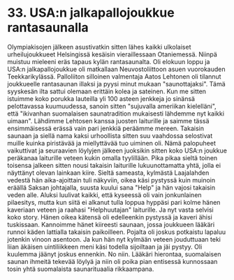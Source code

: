 


    
# 33. USA:n jalkapallojoukkue rantasaunalla

Olympiakisojen jälkeen asustivatkin sitten lähes kaikki ulkolaiset urheilujoukkueet Helsingissä kesäisin 
vieraillessaan Otaniemessä. Niinpä muistuu mieleeni eräs tapaus kylän rantasaunalta. Oli elokuun 
loppu ja USA:n jalkapallojoukkue oli matkallaan Neuvostoliittoon asuen vuorokauden 
Teekkarikylässä. Palloliiton silloinen valmentaja Aatos Lehtonen oli tilannut joukkueelle rantasaunan 
illaksi ja pyysi minut mukaan "saunottajaksi". Tämä syyskesän ilta sattui olemaan erittäin kolea ja 
sateinen. Kun me sitten istuimme koko porukka lauteilla yli 100 asteen jenkkeja jo sinänsä pelottavassa 
kuumuudessa, sanoin sitten "sujuvalla ameriikan kielelläni", että "ikivanhan suomalaisen saunatradition 
mukaisesti lähdemme nyt kaikki uimaan". Lähdimme Lehtosen kanssa juosten laiturille ja saimme 
tässä ensimmäisessä erässä vain pari jenkkiä peräämme mereen. Takaisin saunaan ja siellä nama kaksi 
urhoollista sitten suu vaahdossa selostivat muille kuinka piristävää ja miellyttävää tuo uiminen oli. 
Nämä palopuheet vaikuttivat ja seuraavien löylyjen jälkeen juoksikin sitten koko USA:n joukkue 
peräkanaa laiturille veteen kukin omalla tyylillään. Pika pikaa sieltä toinen toisensa jalkeen sitten nousi 
takaisin laiturille lukuunottamatta yhtä, jolla ei näyttänyt olevan lainkaan kiire. Sieltä sameasta, 
kylmästä Laajalahden vedestä hän aika-ajoittain tuli näkyviin, oikea käsi pystyssä kuin muinoin eräällä 
Saksan johtajalla, suusta kuului sana "Help" ja hän vajosi takaisin veden alle. Aluksi luulivat kaikki, 
että kyseessä oli vain jonkunlainen pilaesitys, mutta kun siitä ei alkanut tulla loppua hyppäsi pari kolme 
hänen kaveriaan veteen ja raahasi "Helphuutajan" laiturille. Ja nyt vasta selvisi koko story. Hänen oikea 
kätensä oli edelleenkin pystyssä ja kaveri ähisi tuskissaan. Kannoimme hänet kiireesti saunaan, jossa 
joukkueen lääkäri runnoi käden lattialla takaisin paikoilleen. Pojalta oli joskus potkaistu lapaluu 
jotenkin vinoon asentoon. Ja kun hän nyt kylmään veteen jouduttuaan teki liian äkäisen uintiliikkeen 
meni käsi todella sijoiltaan ja jäi pystyy. Oli kuulemma jäänyt joskus ennenkin. No niin. Lääkäri 
hierontaa, suomalaisen saunan ihmeitä tekevää löylyä ja niin oli poika pian entisessä kunnossaan tosin 
yhtä suomalaista saunarituaalia rikkaampana.
